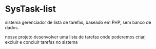 # SysTask-list
sistema gerenciador de lista de tarefas, baseado em PHP, sem banco de dados.

nesse projeto desenvolver uma lista de tarefas onde poderemos criar, excluir e concluir tarefas no sistema

